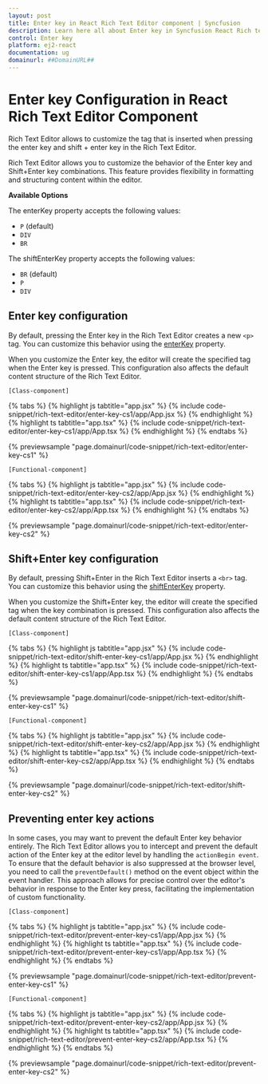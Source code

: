 ```yaml
---
layout: post
title: Enter key in React Rich Text Editor component | Syncfusion
description: Learn here all about Enter key in Syncfusion React Rich text editor component of Syncfusion Essential JS 2 and more.
control: Enter key 
platform: ej2-react
documentation: ug
domainurl: ##DomainURL##
---
```


# Enter key Configuration in React Rich Text Editor Component

Rich Text Editor allows to customize the tag that is inserted when pressing the enter key and shift + enter key in the Rich Text Editor.

Rich Text Editor allows you to customize the behavior of the Enter key and Shift+Enter key combinations. This feature provides flexibility in formatting and structuring content within the editor.

**Available Options**

The enterKey property accepts the following values:

* `P` (default)
* `DIV`
* `BR`

The shiftEnterKey property accepts the following values:

* `BR` (default)
* `P`
* `DIV`

## Enter key configuration

By default, pressing the Enter key in the Rich Text Editor creates a new `<p>` tag. You can customize this behavior using the [enterKey](https://ej2.syncfusion.com/react/documentation/api/rich-text-editor/#enterkey) property.

When you customize the Enter key, the editor will create the specified tag when the Enter key is pressed. This configuration also affects the default content structure of the Rich Text Editor.

`[Class-component]`

{% tabs %}
{% highlight js tabtitle="app.jsx" %}
{% include code-snippet/rich-text-editor/enter-key-cs1/app/App.jsx %}
{% endhighlight %}
{% highlight ts tabtitle="app.tsx" %}
{% include code-snippet/rich-text-editor/enter-key-cs1/app/App.tsx %}
{% endhighlight %}
{% endtabs %}

 {% previewsample "page.domainurl/code-snippet/rich-text-editor/enter-key-cs1" %}

`[Functional-component]`

{% tabs %}
{% highlight js tabtitle="app.jsx" %}
{% include code-snippet/rich-text-editor/enter-key-cs2/app/App.jsx %}
{% endhighlight %}
{% highlight ts tabtitle="app.tsx" %}
{% include code-snippet/rich-text-editor/enter-key-cs2/app/App.tsx %}
{% endhighlight %}
{% endtabs %}

 {% previewsample "page.domainurl/code-snippet/rich-text-editor/enter-key-cs2" %}

## Shift+Enter key configuration

By default, pressing Shift+Enter in the Rich Text Editor inserts a `<br>` tag. You can customize this behavior using the [shiftEnterKey](https://ej2.syncfusion.com/react/documentation/api/rich-text-editor/#shiftEnterkey) property.

When you customize the Shift+Enter key, the editor will create the specified tag when the key combination is pressed. This configuration also affects the default content structure of the Rich Text Editor.

`[Class-component]`

{% tabs %}
{% highlight js tabtitle="app.jsx" %}
{% include code-snippet/rich-text-editor/shift-enter-key-cs1/app/App.jsx %}
{% endhighlight %}
{% highlight ts tabtitle="app.tsx" %}
{% include code-snippet/rich-text-editor/shift-enter-key-cs1/app/App.tsx %}
{% endhighlight %}
{% endtabs %}

 {% previewsample "page.domainurl/code-snippet/rich-text-editor/shift-enter-key-cs1" %}

`[Functional-component]`

{% tabs %}
{% highlight js tabtitle="app.jsx" %}
{% include code-snippet/rich-text-editor/shift-enter-key-cs2/app/App.jsx %}
{% endhighlight %}
{% highlight ts tabtitle="app.tsx" %}
{% include code-snippet/rich-text-editor/shift-enter-key-cs2/app/App.tsx %}
{% endhighlight %}
{% endtabs %}

 {% previewsample "page.domainurl/code-snippet/rich-text-editor/shift-enter-key-cs2" %}

## Preventing enter key actions

In some cases, you may want to prevent the default Enter key behavior entirely. The Rich Text Editor allows you to intercept and prevent the default action of the Enter key at the editor level by handling the `actionBegin event`. To ensure that the default behavior is also suppressed at the browser level, you need to call the `preventDefault()` method on the event object within the event handler. This approach allows for precise control over the editor's behavior in response to the Enter key press, facilitating the implementation of custom functionality.

`[Class-component]`

{% tabs %}
{% highlight js tabtitle="app.jsx" %}
{% include code-snippet/rich-text-editor/prevent-enter-key-cs1/app/App.jsx %}
{% endhighlight %}
{% highlight ts tabtitle="app.tsx" %}
{% include code-snippet/rich-text-editor/prevent-enter-key-cs1/app/App.tsx %}
{% endhighlight %}
{% endtabs %}

 {% previewsample "page.domainurl/code-snippet/rich-text-editor/prevent-enter-key-cs1" %}

`[Functional-component]`

{% tabs %}
{% highlight js tabtitle="app.jsx" %}
{% include code-snippet/rich-text-editor/prevent-enter-key-cs2/app/App.jsx %}
{% endhighlight %}
{% highlight ts tabtitle="app.tsx" %}
{% include code-snippet/rich-text-editor/prevent-enter-key-cs2/app/App.tsx %}
{% endhighlight %}
{% endtabs %}

 {% previewsample "page.domainurl/code-snippet/rich-text-editor/prevent-enter-key-cs2" %}
